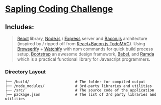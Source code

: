 # [Sapling Coding Challenge](docs/CHALLENGE.md)

## Includes:

> [React](https://baconjs.github.io/) library,
> [Node.js](https://nodejs.org/) / [Express](http://expressjs.com/) server
> and [Bacon.js](http://facebook.github.io/flux/) architecture (inspired by / ripped off from [React+Bacon.js TodoMVC](https://github.com/milankinen/react-bacon-todomvc)). Using
> [Browserify](http://browserify.org/) + [Watchify](https://github.com/substack/watchify) with npm commands for quick build process setup,
> [Bootstrap](http://getbootstrap.com/) an awesome design framework,
> [Babel](http://babeljs.io/), and
> [Ramda](http://ramdajs.com/0.19.1/) which is a practical functional library for Javascript programmers.
### Directory Layout

```
├── /build/                     # The folder for compiled output
├── /node_modules/              # 3rd-party libraries and utilities
├── /src/                       # The source code of the application
│── package.json                # The list of 3rd party libraries and utilities
```
